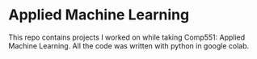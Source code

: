 # Applied Machine Learning

This repo contains projects I worked on while taking Comp551: Applied Machine Learning. All the code was written with python in google colab.